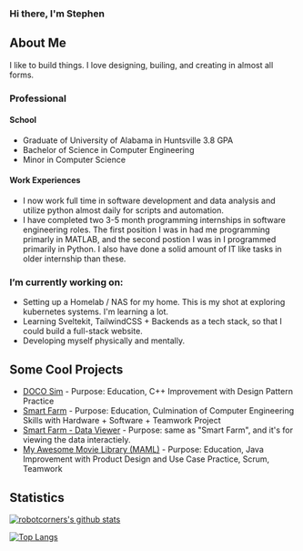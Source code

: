 ### Hi there, I'm Stephen

## About Me
I like to build things. I love designing, builing, and creating in almost all forms. 

### Professional

#### School
- Graduate of University of Alabama in Huntsville 3.8 GPA
- Bachelor of Science in Computer Engineering
- Minor in Computer Science

#### Work Experiences
- I now work full time in software development and data analysis and utilize python almost daily for scripts and automation.
- I have completed two 3-5 month programming internships in software engineering roles. The first position I was in had me programming primarly in MATLAB, and the second postion I was in I programmed primarily in Python. I also have done a solid amount of IT like tasks in older internship than these.


### I’m currently working on: 
- Setting up a Homelab / NAS for my home. This is my shot at exploring kubernetes systems. I'm learning a lot.
- Learning Sveltekit, TailwindCSS + Backends as a tech stack, so that I could build a full-stack website.
- Developing myself physically and mentally.

## Some Cool Projects
- [DOCO Sim](https://github.com/robotcorner/CS-307-DOCO-SIM-Semester-Project-Cpp#readme) - Purpose: Education, C++ Improvement with Design Pattern Practice
- [Smart Farm](https://github.com/dandeto/Smart-Farm) - Purpose: Education, Culmination of Computer Engineering Skills with Hardware + Software + Teamwork Project
- [Smart Farm - Data Viewer](https://github.com/robotcorner/Smart-Farm-Viewer) - Purpose: same as "Smart Farm", and it's for viewing the data interactiely.
- [My Awesome Movie Library (MAML)](https://github.com/robotcorner/CS-321-JavaTeamProjectTeam10#cs-321-javateamproject---team-10) - Purpose: Education, Java Improvement with Product Design and Use Case Practice, Scrum, Teamwork

## Statistics
[![robotcorners's github stats](https://github-readme-stats.vercel.app/api?username=robotcorner&theme=algolia)](https://github.com/anuraghazra/github-readme-stats)

[![Top Langs](https://github-readme-stats.vercel.app/api/top-langs/?username=robotcorner&theme=algolia&layout=compact)](https://github.com/anuraghazra/github-readme-stats)
